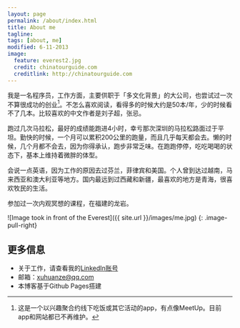 ```yaml
---
layout: page
permalink: /about/index.html
title: About me
tagline: 
tags: [about, me]
modified: 6-11-2013
image:
  feature: everest2.jpg
  credit: chinatourguide.com
  creditlink: http://chinatourguide.com
---
```


我是一名程序员，工作方面，主要供职于「多文化背景」的大公司，也尝试过一次不算很成功的创业[^1]。不怎么喜欢阅读，看得多的时候大约是50本/年，少的时候看不了几本。比较喜欢的中文作者是刘子超，张忌。

跑过几次马拉松，最好的成绩能跑进4小时，幸亏那次深圳的马拉松路面过于平坦。勤快的时候，一个月可以累积200公里的跑量，而且几乎每天都会去。懒的时候，几个月都不会去，因为你得承认，跑步非常乏味。在跑跑停停，吃吃喝喝的状态下，基本上维持着微胖的体型。

会说一点英语，因为工作的原因去过芬兰，菲律宾和美国。个人曾到达过越南，马来西亚和澳大利亚等地方。国内最远到过西藏和新疆，最喜欢的地方是青海，很喜欢牧民的生活。

参加过一次内观冥想的课程，在福建的龙岩。

![Image took in front of the Everest]({{ site.url }}/images/me.jpg)
{: .image-pull-right}

## 更多信息

* 关于工作，请查看我的[LinkedIn账号](http://www.linkedin.com/profile/view?id=64375039)
* 邮箱：xuhuanze@qq.com
* 本博客基于Github Pages搭建

[^1]: 这是一个以兴趣聚合约线下吃饭或其它活动的app，有点像MeetUp。目前app和网站都已不再维护。
